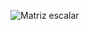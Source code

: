 ![Matriz escalar](https://latex.codecogs.com/png.image?%5Cdpi%7B300%7D%20%5Cbegin%7Bbmatrix%7De%20&%200%20%5C%5C0%20&%20e%20%5C%5C%5Cend%7Bbmatrix%7D)

